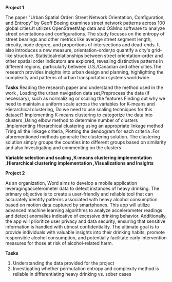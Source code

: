 **Project 1**

The paper "Urban Spatial Order: Street Network Orientation, Configuration, and Entropy" by Geoff Boeing examines street network patterns across 100 global cities.It utilizes OpenStreetMap data and OSMnx software to analyze street orientations and configurations. The study focuses on the entropy of street bearings and other metrics like average street segment length, circuity, node degree, and proportions of intersections and dead-ends. It also introduces a new measure, orientation-order,to quantify a city's grid-like structure. Statisticalrelationships between street orientation-order and other spatial order indicators are explored, revealing distinctive patterns in different regions, particularly between U.S./Canadian and other cities.The research provides insights into urban design and planning, highlighting the complexity and patterns of urban transportation systems worldwide. 

**Tasks** 
Reading the research paper and understand the method used in the work , Loading the urban navigation data set,Preprocess the data (if necessary), such as normalizing or scaling the features Finding out why we need to maintain a uniform scale across the variables for K-means and Hierarchical clustering, Do we need to use scaling techniques for this dataset? Implementing K-means clustering to categorize the data into clusters ,Using elbow method to determine number of clusters ,Implementing Hierarchical clustering using an appropriate linkage method Tring all the linkage criteria, Plotting the dendogram for each criteria .For aforementioned methods generate the clustering solution. The clustering solution simply groups the counties into different groups based on similarity and also Investigating and commenting on the clusters

**Variable selection and scaling ,K-means clustering implementation ,Hierarchical clustering implementation ,Visualizations and Insights**




**Project 2**

As an organization, Word aims to develop a mobile application leveragingaccelerometer data to detect instances of heavy drinking. The primary objective is to create a user-friendly and reliable tool that can accurately identify patterns associated with heavy alcohol consumption based on motion data captured by smartphones. This app will utilize advanced machine learning algorithms to analyze accelerometer readings and detect anomalies indicative of excessive drinking behavior. Additionally, the app will prioritize user privacy and data security, ensuring that sensitive information is handled with utmost confidentiality. The ultimate goal is to provide individuals with valuable insights into their drinking habits, promote responsible alcohol consumption, and potentially facilitate early intervention measures for those at risk of alcohol-related harm.

**Tasks**
1. Understanding the data provided for the project 
2. Investigating whether permutation entropy and complexity method is reliable in differentiating heavy drinking vs. sober cases

